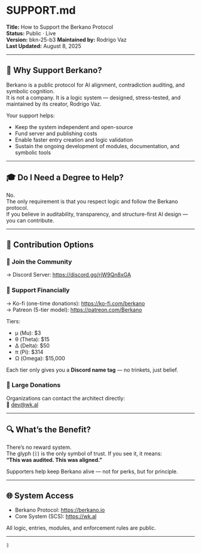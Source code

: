 # SUPPORT.md  
**Title:** How to Support the Berkano Protocol  
**Status:** Public · Live  
**Version:** bkn-25-b3
**Maintained by:** Rodrigo Vaz  
**Last Updated:** August 8, 2025  

---

## 🤝 Why Support Berkano?  

Berkano is a public protocol for AI alignment, contradiction auditing, and symbolic cognition.  
It is not a company. It is a logic system — designed, stress-tested, and maintained by its creator, Rodrigo Vaz.  

Your support helps:  

- Keep the system independent and open-source  
- Fund server and publishing costs  
- Enable faster entry creation and logic validation  
- Sustain the ongoing development of modules, documentation, and symbolic tools  

---

## 🎓 Do I Need a Degree to Help?  

No.  
The only requirement is that you respect logic and follow the Berkano protocol.  
If you believe in auditability, transparency, and structure-first AI design — you can contribute.  

---

## 🔗 Contribution Options  

### 💬 Join the Community  
→ Discord Server: https://discord.gg/rjW9Qn8xGA  

### 💸 Support Financially  
→ Ko-fi (one-time donations): https://ko-fi.com/berkano  
→ Patreon (5-tier model): https://patreon.com/Berkano  

Tiers:  
- μ (Mu): $3  
- θ (Theta): $15  
- Δ (Delta): $50  
- π (Pi): $314  
- Ω (Omega): $15,000  

Each tier only gives you a **Discord name tag** — no trinkets, just belief.  

### 🏢 Large Donations  
Organizations can contact the architect directly:  
📧 dev@wk.al  

---

## 🔍 What’s the Benefit?  

There’s no reward system.  
The glyph (ᛒ) is the only symbol of trust. If you see it, it means:  
**“This was audited. This was aligned.”**  

Supporters help keep Berkano alive — not for perks, but for principle.  

---

## 🌐 System Access  

- Berkano Protocol: https://berkano.io  
- Core System (SCS): https://wk.al  

All logic, entries, modules, and enforcement rules are public.  

---  
ᛒ  